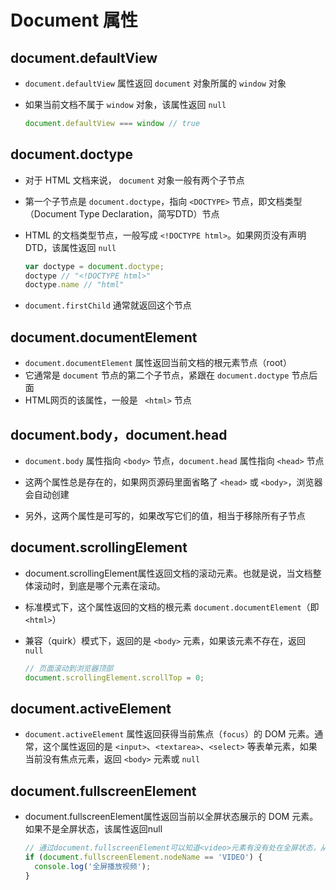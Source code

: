 # Document 属性

## document.defaultView

+ `document.defaultView` 属性返回 `document` 对象所属的 `window` 对象
+ 如果当前文档不属于 `window` 对象，该属性返回 `null`

  ```js
  document.defaultView === window // true
  ```

## document.doctype

+ 对于 HTML 文档来说， `document` 对象一般有两个子节点
+ 第一个子节点是 `document.doctype`，指向 `<DOCTYPE>` 节点，即文档类型（Document Type Declaration，简写DTD）节点

+ HTML 的文档类型节点，一般写成 `<!DOCTYPE html>`。如果网页没有声明 DTD，该属性返回 `null`

  ```js
  var doctype = document.doctype;
  doctype // "<!DOCTYPE html>"
  doctype.name // "html"
  ```

+ `document.firstChild` 通常就返回这个节点

## document.documentElement

+ `document.documentElement` 属性返回当前文档的根元素节点（root）
+ 它通常是 `document` 节点的第二个子节点，紧跟在 `document.doctype` 节点后面
+ HTML网页的该属性，一般是 ` <html>` 节点

## document.body，document.head

+ `document.body` 属性指向 `<body>` 节点，`document.head` 属性指向 `<head>` 节点

+ 这两个属性总是存在的，如果网页源码里面省略了 `<head>` 或 `<body>`，浏览器会自动创建
+ 另外，这两个属性是可写的，如果改写它们的值，相当于移除所有子节点

## document.scrollingElement

+ document.scrollingElement属性返回文档的滚动元素。也就是说，当文档整体滚动时，到底是哪个元素在滚动。

+ 标准模式下，这个属性返回的文档的根元素 `document.documentElement`（即 `<html>`）
+ 兼容（quirk）模式下，返回的是 `<body>` 元素，如果该元素不存在，返回 `null`

  ```js
  // 页面滚动到浏览器顶部
  document.scrollingElement.scrollTop = 0;
  ```

## document.activeElement

+ `document.activeElement` 属性返回获得当前焦点（`focus`）的 DOM 元素。通常，这个属性返回的是 `<input>`、`<textarea>`、`<select>` 等表单元素，如果当前没有焦点元素，返回 `<body>` 元素或 `null`

## document.fullscreenElement

+ document.fullscreenElement属性返回当前以全屏状态展示的 DOM 元素。如果不是全屏状态，该属性返回null

  ```js
  // 通过document.fullscreenElement可以知道<video>元素有没有处在全屏状态，从而判断用户行为
  if (document.fullscreenElement.nodeName == 'VIDEO') {
    console.log('全屏播放视频');
  }
  ```
